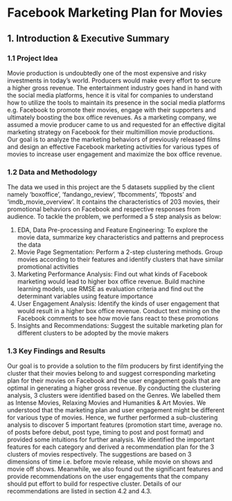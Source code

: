 # Facebook Marketing Plan for Movies

## 1. Introduction & Executive Summary
### 1.1 Project Idea
Movie production is undoubtedly one of the most expensive and risky investments in today’s world. Producers would make every effort to secure a higher gross revenue. The entertainment industry goes hand in hand with the social media platforms, hence it is vital for companies to understand how to utilize the tools to maintain its presence in the social media platforms e.g. Facebook to promote their movies, engage with their supporters and ultimately boosting the box office revenues. As a marketing company, we assumed a movie producer came to us and requested for an effective digital marketing strategy on Facebook for their multimillion movie productions. Our goal is to analyze the marketing behaviors of previously released films and design an effective Facebook marketing activities for various types of movies to increase user engagement and maximize the box office revenue.

### 1.2 Data and Methodology
The data we used in this project are the 5 datasets supplied by the client namely ‘boxoffice’, ‘fandango_review’, ‘fbcomments’, ‘fbposts’ and ‘imdb_movie_overview’. It contains the characteristics of 203 movies, their promotional behaviors on Facebook and respective responses from audience. To tackle the problem, we performed a 5 step analysis as below:

1. EDA, Data Pre-processing and Feature Engineering: To explore the movie data, summarize key characteristics and patterns and preprocess the data
2. Movie Page Segmentation: Perform a 2-step clustering methods. Group movies according to their features and identify clusters that have similar promotional activities
3. Marketing Performance Analysis: Find out what kinds of Facebook marketing would lead to higher box office revenue. Build machine learning models, use RMSE as evaluation criteria and find out the determinant variables using feature importance
4. User Engagement Analysis: Identify the kinds of user engagement that would result in a higher box office revenue. Conduct text mining on the Facebook comments to see how movie fans react to these promotions
5. Insights and Recommendations: Suggest the suitable marketing plan for different clusters to be adopted by the movie makers

### 1.3  Key Findings and Results
Our goal is to provide a solution to the film producers by first identifying the cluster that their movies belong to and suggest corresponding marketing plan for their movies on Facebook and the user engagement goals that are optimal in generating a higher gross revenue.
By conducting the clustering analysis, 3 clusters were identified based on the Genres. We labelled them as Intense Movies, Relaxing Movies and Humanities & Art Movies. We understood that the marketing plan and user engagement might be different for various type of movies. Hence, we further performed a sub-clustering analysis to discover 5 important features (promotion start time, average no. of posts before debut, post type, timing to post and post format) and provided some intuitions for further analysis.
We identified the important features for each category and derived a recommendation plan for the 3 clusters of movies respectively. The suggestions are based on 3 dimensions of time i.e. before movie release, while movie on shows and movie off shows. Meanwhile, we also found out the significant features and provide recommendations on the user engagements that the company should put effort to build for respective cluster. Details of our recommendations are listed in section 4.2 and 4.3.
